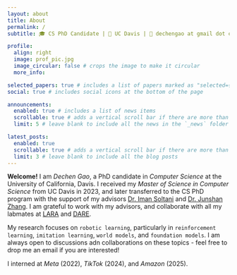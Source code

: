 ```yaml
---
layout: about
title: About
permalink: /
subtitle: 🎓 CS PhD Candidate | 🏫 UC Davis | 📨 dechengao at gmail dot com

profile:
  align: right
  image: prof_pic.jpg
  image_circular: false # crops the image to make it circular
  more_info:

selected_papers: true # includes a list of papers marked as "selected={true}"
social: true # includes social icons at the bottom of the page

announcements:
  enabled: true # includes a list of news items
  scrollable: true # adds a vertical scroll bar if there are more than 3 news items
  limit: 5 # leave blank to include all the news in the `_news` folder

latest_posts:
  enabled: true
  scrollable: true # adds a vertical scroll bar if there are more than 3 new posts items
  limit: 3 # leave blank to include all the blog posts
---
```


**Welcome!** I am _Dechen Gao_, a PhD candidate in _Computer Science_ at the University of California, Davis. I received my _Master of Science in Computer Science_ from UC Davis in 2023, and later transferred to the CS PhD program with the support of my advisors [Dr. Iman Soltani](https://soltanilab.engineering.ucdavis.edu/people/iman-soltani) and [Dr. Junshan Zhang](https://faculty.engineering.ucdavis.edu/jzhang/). I am grateful to work with my advisors, and collaborate with all my labmates at [LARA](https://soltanilab.engineering.ucdavis.edu/) and [DARE](https://faculty.engineering.ucdavis.edu/jzhang/research-group/).

My research focuses on `robotic learning`, particularly in `reinforcement learning`, `imitation learning`, `world models`, and `foundation models`. I am always open to discussions adn collaborations on these topics - feel free to drop me an email if you are interested!

I interned at _Meta_ (2022), _TikTok_ (2024), and _Amazon_ (2025).
